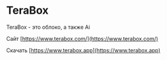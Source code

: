 # TeraBox

TeraBox - это облоко, а также Ai

Сайт [https://www.terabox.com/](https://www.terabox.com/)

Скачать [https://www.terabox.app](https://www.terabox.app)
